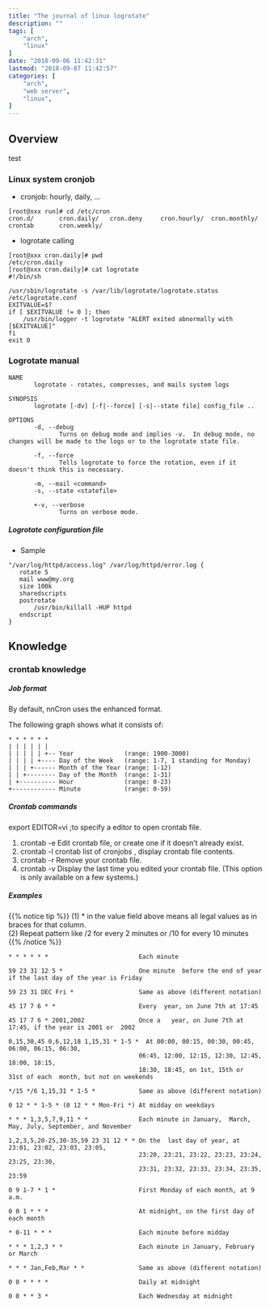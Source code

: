 ```yaml
---
title: "The journal of linux logrotate"
description: ""
tags: [
    "arch",
    "linux"
]
date: "2018-09-06 11:42:31"
lastmod: "2018-09-07 11:42:57"
categories: [
	"arch",
    "web server",
    "linux",
]
---
```


## Overview

test

### Linux system cronjob

* cronjob: hourly, daily, ...

```shell
[root@xxx run]# cd /etc/cron
cron.d/       cron.daily/   cron.deny     cron.hourly/  cron.monthly/ crontab       cron.weekly/
```

* logrotate calling

```
[root@xxx cron.daily]# pwd
/etc/cron.daily
[root@xxx cron.daily]# cat logrotate
#!/bin/sh

/usr/sbin/logrotate -s /var/lib/logrotate/logrotate.status /etc/logrotate.conf
EXITVALUE=$?
if [ $EXITVALUE != 0 ]; then
    /usr/bin/logger -t logrotate "ALERT exited abnormally with [$EXITVALUE]"
fi
exit 0
```

### Logrotate manual

```
NAME
       logrotate ‐ rotates, compresses, and mails system logs

SYNOPSIS
       logrotate [-dv] [-f|--force] [-s|--state file] config_file ..

OPTIONS
       -d, --debug
              Turns on debug mode and implies -v.  In debug mode, no changes will be made to the logs or to the logrotate state file.

       -f, --force
              Tells logrotate to force the rotation, even if it doesn't think this is necessary.

       -m, --mail <command>
       -s, --state <statefile>

       +-v, --verbose
              Turns on verbose mode.       
```

##### Logrotate configuration file

* Sample
```shell
"/var/log/httpd/access.log" /var/log/httpd/error.log {
   rotate 5
   mail www@my.org
   size 100k
   sharedscripts
   postrotate
       /usr/bin/killall -HUP httpd
   endscript
}
```

## Knowledge

### crontab knowledge


##### Job format
By default, nnCron uses the enhanced format.

The following graph shows what it consists of:

```shell
* * * * * *
| | | | | | 
| | | | | +-- Year              (range: 1900-3000)
| | | | +---- Day of the Week   (range: 1-7, 1 standing for Monday)
| | | +------ Month of the Year (range: 1-12)
| | +-------- Day of the Month  (range: 1-31)
| +---------- Hour              (range: 0-23)
+------------ Minute            (range: 0-59)
```

##### Crontab commands

export EDITOR=vi ;to specify a editor to open crontab file.

1. crontab -e    Edit crontab file, or create one if it doesn’t already exist.
2. crontab -l    crontab list of cronjobs , display crontab file contents.
3. crontab -r    Remove your crontab file.
4. crontab -v    Display the last time you edited your crontab file. (This option is only available on a few systems.)



##### Examples

{{% notice tip %}}
(1) \* in the value field above means all legal values as in braces for that column.<br/>
(2) Repeat pattern like /2 for every 2 minutes or /10 for every 10 minutes 
{{% /notice %}}

```shell
* * * * * *                         Each minute

59 23 31 12 5 *                     One minute  before the end of year if the last day of the year is Friday
									
59 23 31 DEC Fri *                  Same as above (different notation)

45 17 7 6 * *                       Every  year, on June 7th at 17:45

45 17 7 6 * 2001,2002               Once a   year, on June 7th at 17:45, if the year is 2001 or  2002

0,15,30,45 0,6,12,18 1,15,31 * 1-5 *  At 00:00, 00:15, 00:30, 00:45, 06:00, 06:15, 06:30,
                                    06:45, 12:00, 12:15, 12:30, 12:45, 18:00, 18:15,
                                    18:30, 18:45, on 1st, 15th or  31st of each  month, but not on weekends

*/15 */6 1,15,31 * 1-5 *            Same as above (different notation)

0 12 * * 1-5 * (0 12 * * Mon-Fri *) At midday on weekdays

* * * 1,3,5,7,9,11 * *              Each minute in January,  March,  May, July, September, and November

1,2,3,5,20-25,30-35,59 23 31 12 * * On the  last day of year, at 23:01, 23:02, 23:03, 23:05,
                                    23:20, 23:21, 23:22, 23:23, 23:24, 23:25, 23:30,
                                    23:31, 23:32, 23:33, 23:34, 23:35, 23:59

0 9 1-7 * 1 *                       First Monday of each month, at 9 a.m.

0 0 1 * * *                         At midnight, on the first day of each month

* 0-11 * * *                        Each minute before midday

* * * 1,2,3 * *                     Each minute in January, February or March

* * * Jan,Feb,Mar * *               Same as above (different notation)

0 0 * * * *                         Daily at midnight

0 0 * * 3 *                         Each Wednesday at midnight
```



